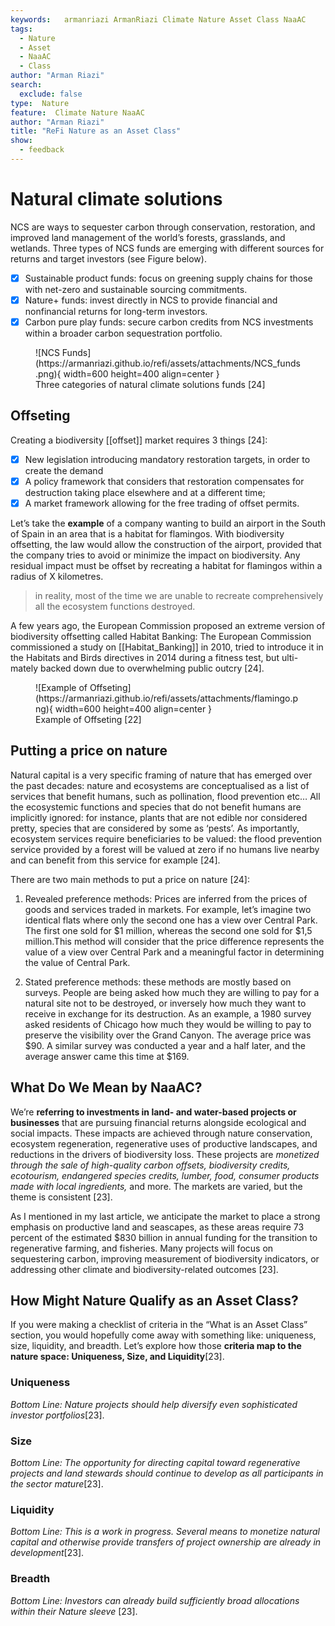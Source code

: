 ```yaml
---
keywords:   armanriazi ArmanRiazi Climate Nature Asset Class NaaAC
tags:
  - Nature
  - Asset
  - NaaAC
  - Class
author: "Arman Riazi"
search:
  exclude: false
type:  Nature
feature:  Climate Nature NaaAC
author: "Arman Riazi"
title: "ReFi Nature as an Asset Class"
show:
  - feedback
---
```


# Natural climate solutions
NCS are ways to sequester carbon through conservation, restoration, and improved land management of the world’s forests, grasslands, and wetlands.
Three types of NCS funds are emerging with different sources for returns and target investors (see Figure below).

- [x] Sustainable product funds: focus on greening supply chains for those with net-zero and sustainable sourcing commitments.
- [x] Nature+ funds: invest directly in NCS to provide financial and nonfinancial returns for long-term investors.
- [x] Carbon pure play funds: secure carbon credits from NCS investments within a broader carbon sequestration portfolio.

<figure markdown>
![NCS Funds](https://armanriazi.github.io/refi/assets/attachments/NCS_funds.png){ width=600 height=400 align=center }
<figcaption>Three categories of natural climate solutions funds [24]</figcaption>
</figure>

## Offseting 

Creating a biodiversity [[offset]] market requires 3 things [24]:

- [x] New legislation introducing mandatory restoration targets, in order to create the demand
- [x] A policy framework that considers that restoration compensates for destruction taking place elsewhere and at a different time;
- [x] A market framework allowing for the free trading of offset permits.

Let’s take the **example** of a company wanting to build an airport in the South of Spain in an area that is a habitat for flamingos. With biodiversity offsetting, the law would allow the construction of the airport, provided that the company tries to avoid or minimize the impact on biodiversity. Any residual impact must be offset by recreating a habitat for flamingos within a radius of X kilometres.
> in reality, most of the time we are unable to recreate comprehensively all the ecosystem functions destroyed.

A few years ago, the European Commission proposed an extreme version of biodiversity offsetting called Habitat Banking: The European Commission commissioned a study on [[Habitat_Banking]] in 2010, tried to introduce it in the Habitats and Birds directives in 2014 during a fitness test, but ulti- mately backed down due to overwhelming public outcry [24].

<figure markdown>
![Example of Offseting](https://armanriazi.github.io/refi/assets/attachments/flamingo.png){ width=600 height=400 align=center }
<figcaption>Example of Offseting [22]</figcaption>
</figure>

## Putting a price on nature

Natural capital is a very specific framing of nature that has emerged over the past decades: nature and ecosystems are conceptualised as a list of services that benefit humans, such as pollination, flood prevention etc… All the ecosystemic functions and species that do not benefit humans are implicitly ignored: for instance, plants that are not edible nor considered pretty, species that are considered by some as ‘pests’. As importantly, ecosystem services require beneficiaries to be valued: the flood prevention service provided by a forest will be valued at zero if no humans live nearby and can benefit from this service for example [24].

There are two main methods to put a price on nature [24]:

1.  Revealed preference methods: Prices are inferred from the prices of goods and services traded in markets. For example, let’s imagine two identical flats where only the second one has a view over Central Park. The first one sold for $1 million, whereas the second one sold for $1,5 million.This method will consider that the price difference represents the value of a view over Central Park and a meaningful factor in determining the value of Central Park.

2.  Stated preference methods: these methods are mostly based on surveys. People are being asked how much they are willing to pay for a natural site not to be destroyed, or inversely how much they want to receive in exchange for its destruction. As an example, a 1980 survey asked residents of Chicago how much they would be willing to pay to preserve the visibility over the Grand Canyon. The average price was $90. A similar survey was conducted a year and a half later, and the average answer came this time at $169.

## What Do We Mean by NaaAC?

We’re **referring to investments in land- and water-based projects or businesses** that are pursuing financial returns alongside ecological and social impacts. These impacts are achieved through nature conservation, ecosystem regeneration, regenerative uses of productive landscapes, and reductions in the drivers of biodiversity loss. These projects are *monetized through the sale of high-quality carbon offsets, biodiversity credits, ecotourism, endangered species credits, lumber, food, consumer products made with local ingredients,* and more. The markets are varied, but the theme is consistent [23].

As I mentioned in my last article, we anticipate the market to place a strong emphasis on productive land and seascapes, as these areas require 73 percent of the estimated $830 billion in annual funding for the transition to regenerative farming, and fisheries. Many projects will focus on sequestering carbon, improving measurement of biodiversity indicators, or addressing other climate and biodiversity-related outcomes [23].

## How Might Nature Qualify as an Asset Class?

If you were making a checklist of criteria in the “What is an Asset Class” section, you would hopefully come away with something like: uniqueness, size, liquidity, and breadth. Let’s explore how those **criteria map to the nature space: Uniqueness, Size, and Liquidity**[23].

### Uniqueness

*Bottom Line: Nature projects should help diversify even sophisticated investor portfolios*[23].

### Size

*Bottom Line: The opportunity for directing capital toward regenerative projects and land stewards should continue to develop as all participants in the sector mature*[23].

### Liquidity

*Bottom Line: This is a work in progress. Several means to monetize natural capital and otherwise provide transfers of project ownership are already in development*[23].

### Breadth

*Bottom Line: Investors can already build sufficiently broad allocations within their Nature sleeve* [23].